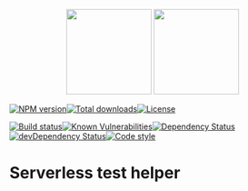 <p align="center">
  <img height="150" src="https://avatars0.githubusercontent.com/u/36457275?s=400&u=16d355f384ed7f8e0655b7ed1d70ff2e411690d8&v=4e">
  <img height="150" src="https://user-images.githubusercontent.com/2955468/50581158-0b705200-0e25-11e9-9fd5-0fe422e00f2e.png">
</p>

[![NPM version][latest-version-badge]][latest-version-badge-url][![Total downloads][total-downloads-badge]][total-downloads-badge-url][![License][license-badge]][license-badge-url]

[![Build status][build-badge]][build-badge-url][![Known Vulnerabilities][vulnerability-badge]][vulnerability-badge-url][![Dependency Status][dependency-badge]][dependency-badge-url][![devDependency Status][dev-dependency-badge]][dev-dependency-badge-url][![Code style][formatter-badge]][formatter-badge-url]

# Serverless test helper

[build-badge]: https://circleci.com/gh/manwaring/serverless-test-helper.svg?style=shield&circle-token=757fe3e37ab7843d545dfd0dd2b7bbac17b82a3c
[build-badge-url]: https://circleci.com/gh/manwaring/serverless-test-helper
[dependency-badge]: https://david-dm.org/manwaring/serverless-test-helper.svg
[dependency-badge-url]: https://david-dm.org/manwaring/serverless-test-helper
[dev-dependency-badge]: https://david-dm.org/manwaring/serverless-test-helper/dev-status.svg
[dev-dependency-badge-url]: https://david-dm.org/manwaring/serverless-test-helper?type=dev
[formatter-badge]: https://img.shields.io/badge/code_style-prettier-ff69b4.svg?style=flat-square
[formatter-badge-url]: #badge
[license-badge]: https://img.shields.io/npm/l/@manwaring/serverless-test-helper.svg
[license-badge-url]: https://www.npmjs.com/package/@manwaring/serverless-test-helper
[vulnerability-badge]: https://snyk.io/test/github/manwaring/serverless-test-helper/badge.svg?targetFile=package.json
[vulnerability-badge-url]: https://snyk.io/test/github/manwaring/serverless-test-helper?targetFile=package.json
[latest-version-badge]: https://img.shields.io/npm/v/%40manwaring%2Fserverless-test-helper/latest.svg
[latest-version-badge-url]: https://npmjs.com/package/@manwaring/serverless-test-helper
[total-downloads-badge]: https://img.shields.io/npm/dt/@manwaring/serverless-test-helper.svg
[total-downloads-badge-url]: https://www.npmjs.com/package/@manwaring/serverless-test-helper
